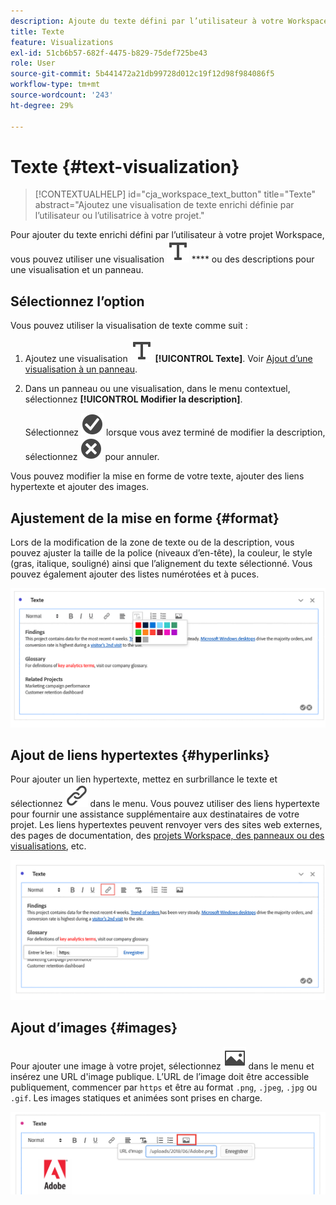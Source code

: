 ```yaml
---
description: Ajoute du texte défini par l’utilisateur à votre Workspace.
title: Texte
feature: Visualizations
exl-id: 51cb6b57-682f-4475-b829-75def725be43
role: User
source-git-commit: 5b441472a21db99728d012c19f12d98f984086f5
workflow-type: tm+mt
source-wordcount: '243'
ht-degree: 29%

---
```


# Texte {#text-visualization}

<!-- markdownlint-disable MD034 -->

>[!CONTEXTUALHELP]
>id="cja_workspace_text_button"
>title="Texte"
>abstract="Ajoutez une visualisation de texte enrichi définie par l’utilisateur ou l’utilisatrice à votre projet."

<!-- markdownlint-enable MD034 -->


Pour ajouter du texte enrichi défini par l’utilisateur à votre projet Workspace, vous pouvez utiliser une visualisation ![Texte](/help/assets/icons/Text.svg) **** ou des descriptions pour une visualisation et un panneau.

## Sélectionnez l’option  

Vous pouvez utiliser la visualisation de texte comme suit :

1. Ajoutez une visualisation ![Texte](/help/assets/icons/Text.svg) **[!UICONTROL Texte]**. Voir [Ajout d’une visualisation à un panneau](freeform-analysis-visualizations.md#add-visualizations-to-a-panel).

1. Dans un panneau ou une visualisation, dans le menu contextuel, sélectionnez **[!UICONTROL Modifier la description]**.

   Sélectionnez ![CheckmarkCircle](/help/assets/icons/CheckmarkCircle.svg) lorsque vous avez terminé de modifier la description, sélectionnez ![CloseCircle](/help/assets/icons/CloseCircle.svg) pour annuler.

Vous pouvez modifier la mise en forme de votre texte, ajouter des liens hypertexte et ajouter des images.

## Ajustement de la mise en forme {#format}

Lors de la modification de la zone de texte ou de la description, vous pouvez ajuster la taille de la police (niveaux d’en-tête), la couleur, le style (gras, italique, souligné) ainsi que l’alignement du texte sélectionné. Vous pouvez également ajouter des listes numérotées et à puces.

![Options de texte pour un projet Workspace mettant en surbrillance la palette de couleurs du texte.](assets/format.png)

## Ajout de liens hypertextes {#hyperlinks}

Pour ajouter un lien hypertexte, mettez en surbrillance le texte et sélectionnez ![Lien](/help/assets/icons/Link.svg) dans le menu. Vous pouvez utiliser des liens hypertexte pour fournir une assistance supplémentaire aux destinataires de votre projet. Les liens hypertextes peuvent renvoyer vers des sites web externes, des pages de documentation, des [projets Workspace, des panneaux ou des visualisations](https://experienceleague.adobe.com/en/docs/analytics/analyze/analysis-workspace/curate-share/shareable-links), etc.

![Options de texte avec l’icône de lien mise en surbrillance.](assets/hyperlink.png)

## Ajout d’images {#images}

Pour ajouter une image à votre projet, sélectionnez ![Image](/help/assets/icons/Image.svg) dans le menu et insérez une URL d&#39;image publique. L’URL de l’image doit être accessible publiquement, commencer par `https` et être au format `.png`, `.jpeg`, `.jpg` ou `.gif`. Les images statiques et animées sont prises en charge.

![Options de texte avec l’icône d’image sélectionnée.](assets/image.png)
